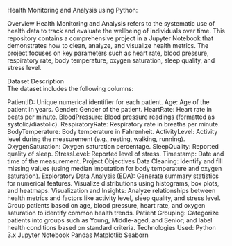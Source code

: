 Health Monitoring and Analysis using Python:

Overview
Health Monitoring and Analysis refers to the systematic use of health data to track and evaluate the wellbeing of individuals over time. This repository contains a comprehensive project in a Jupyter Notebook that demonstrates how to clean, analyze, and visualize health metrics. The project focuses on key parameters such as heart rate, blood pressure, respiratory rate, body temperature, oxygen saturation, sleep quality, and stress level.

Dataset Description          
The dataset includes the following columns:

PatientID: Unique numerical identifier for each patient.
Age: Age of the patient in years.
Gender: Gender of the patient.
HeartRate: Heart rate in beats per minute.
BloodPressure: Blood pressure readings (formatted as systolic/diastolic).
RespiratoryRate: Respiratory rate in breaths per minute.
BodyTemperature: Body temperature in Fahrenheit.
ActivityLevel: Activity level during the measurement (e.g., resting, walking, running).
OxygenSaturation: Oxygen saturation percentage.
SleepQuality: Reported quality of sleep.
StressLevel: Reported level of stress.
Timestamp: Date and time of the measurement.
Project Objectives
Data Cleaning: Identify and fill missing values (using median imputation for body temperature and oxygen saturation).
Exploratory Data Analysis (EDA):
Generate summary statistics for numerical features.
Visualize distributions using histograms, box plots, and heatmaps.
Visualization and Insights:
Analyze relationships between health metrics and factors like activity level, sleep quality, and stress level.
Group patients based on age, blood pressure, heart rate, and oxygen saturation to identify common health trends.
Patient Grouping: Categorize patients into groups such as Young, Middle-aged, and Senior; and label health conditions based on standard criteria.
Technologies Used:
    Python 3.x
    Jupyter Notebook
    Pandas
    Matplotlib
    Seaborn
